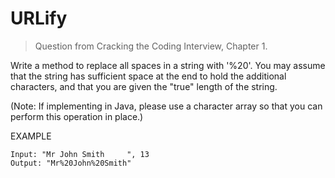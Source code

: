 # URLify

> Question from Cracking the Coding Interview, Chapter 1.

Write a method to replace all spaces in a string with '%20'. You may assume that the string has sufficient space at the end to hold the additional characters, and that you are given the "true" length of the string.

(Note: If implementing in Java, please use a character array so that you can perform this operation in place.)

EXAMPLE

```plaintext
Input: "Mr John Smith     ", 13
Output: "Mr%20John%20Smith"
```
